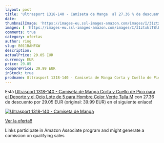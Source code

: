 ```yaml
---
layout: post
title: 'Ultrasport 1318-140 - Camiseta de Manga  al 27.36 % de descuento'
date: 
thumbnailImage: 'https://images-eu.ssl-images-amazon.com/images/I/31ztxklTBlL._SL200_.jpg'
images: [ 'https://images-eu.ssl-images-amazon.com/images/I/31ztxklTBlL._SL200_.jpg' ]
comments: true
category: ofertas
author: ring
slug: B011BAHFXW
description:
actualPrice: 29.05 EUR
currency: EUR
price: 29.05
comparePrice: 39.99 EUR
inStock: true
prodname: Ultrasport 1318-140 - Camiseta de Manga Corta y Cuello de Pico  para el Deporte y el Ocio  Lote de 5  para Hombre  Color Verde  Talla M
---
```


Está [Ultrasport 1318-140 - Camiseta de Manga Corta y Cuello de Pico  para el Deporte y el Ocio  Lote de 5  para Hombre  Color Verde  Talla M](https://www.amazon.es/dp/B011BAHFXW/?tag=tolees-21) con 27.36 de descuento por 29.05 EUR (original: 39.99 EUR) en el siguiente enlace!

[![Ultrasport 1318-140 - Camiseta de Manga ](https://images-eu.ssl-images-amazon.com/images/I/31ztxklTBlL._SL200_.jpg)](https://www.amazon.es/dp/B011BAHFXW/?tag=tolees-21)

[Ver la oferta!!](https://www.amazon.es/dp/B011BAHFXW/?tag=tolees-21)

Links participate in Amazon Associate program and might generate a comission on qualifying sales


